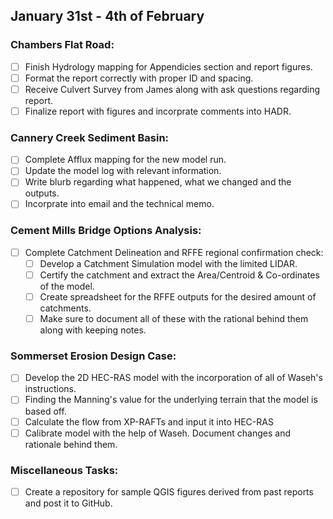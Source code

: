 ## January 31st - 4th of February

### Chambers Flat Road:

- [ ] Finish Hydrology mapping for Appendicies section and report figures.
- [ ] Format the report correctly with proper ID and spacing.
- [ ] Receive Culvert Survey from James along with ask questions regarding report. 
- [ ] Finalize report with figures and incorprate comments into HADR.

### Cannery Creek Sediment Basin:

- [ ] Complete Afflux mapping for the new model run.
- [ ] Update the model log with relevant information.
- [ ] Write blurb regarding what happened, what we changed and the outputs.
- [ ] Incorprate into email and the technical memo.

### Cement Mills Bridge Options Analysis:

- [ ] Complete Catchment Delineation and RFFE regional confirmation check:
  - [ ] Develop a Catchment Simulation model with the limited LIDAR.
  - [ ] Certify the catchment and extract the Area/Centroid & Co-ordinates of the model.
  - [ ] Create spreadsheet for the RFFE outputs for the desired amount of catchments.
  - [ ] Make sure to document all of these with the rational behind them along with keeping notes.

### Sommerset Erosion Design Case:
- [ ] Develop the 2D HEC-RAS model with the incorporation of all of Waseh's instructions.
- [ ] Finding the Manning's value for the underlying terrain that the model is based off.
- [ ] Calculate the flow from XP-RAFTs and input it into HEC-RAS
- [ ] Calibrate model with the help of Waseh. Document changes and rationale behind them. 

### Miscellaneous Tasks:

- [ ] Create a repository for sample QGIS figures derived from past reports and post it to GitHub.